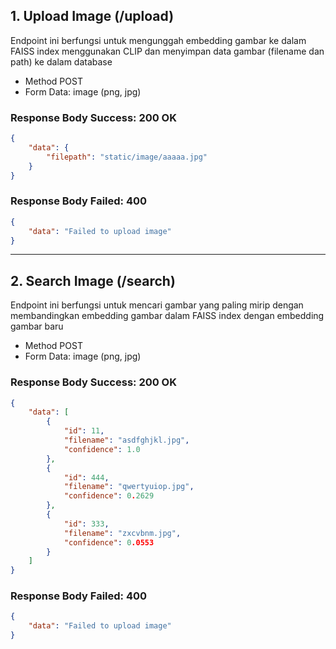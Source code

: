 ## 1. Upload Image (/upload)
Endpoint ini berfungsi untuk mengunggah embedding gambar ke dalam FAISS index menggunakan CLIP dan menyimpan data gambar (filename dan path) ke dalam database
- Method POST
- Form Data: image (png, jpg)

### Response Body Success: 200 OK

```json 
{
    "data": {
        "filepath": "static/image/aaaaa.jpg"
    }
}
```

### Response Body Failed: 400

```json 
{
    "data": "Failed to upload image"
}
```
___

## 2. Search Image (/search)
Endpoint ini berfungsi untuk mencari gambar yang paling mirip dengan membandingkan embedding gambar dalam FAISS index dengan embedding gambar baru
- Method POST
- Form Data: image (png, jpg)

### Response Body Success: 200 OK

```json 
{
    "data": [
        {
            "id": 11,
            "filename": "asdfghjkl.jpg",
            "confidence": 1.0
        },
        {
            "id": 444,
            "filename": "qwertyuiop.jpg",
            "confidence": 0.2629
        },
        {
            "id": 333,
            "filename": "zxcvbnm.jpg",
            "confidence": 0.0553
        }
    ]
}
```

### Response Body Failed: 400

```json 
{
    "data": "Failed to upload image"
}
```